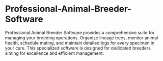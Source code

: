 # Professional-Animal-Breeder-Software
Professional Animal Breeder Software provides a comprehensive suite for managing your breeding operations. Organize lineage trees, monitor animal health, schedule mating, and maintain detailed logs for every specimen in your care. This specialized software is designed for dedicated breeders aiming for excellence and efficient management.
